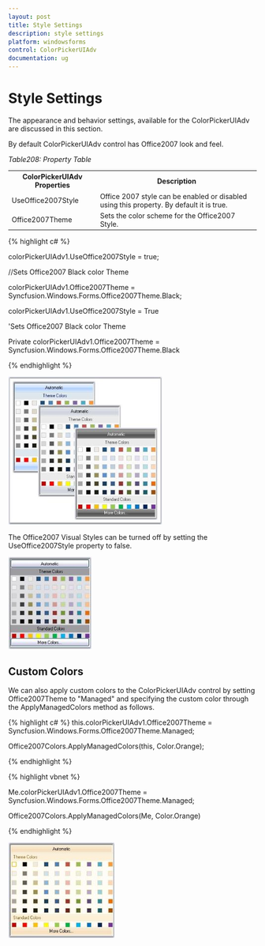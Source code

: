 ```yaml
---
layout: post
title: Style Settings
description: style settings
platform: windowsforms
control: ColorPickerUIAdv
documentation: ug
---
```

# Style Settings

The appearance and behavior settings, available for the ColorPickerUIAdv are discussed in this section.

By default ColorPickerUIAdv control has Office2007 look and feel. 

_Table208: Property Table_

<table>
<tr>
<th>
ColorPickerUIAdv Properties</th><th>
Description</th></tr>
<tr>
<td>
UseOffice2007Style</td><td>
Office 2007 style can be enabled or disabled using this property. By default it is true.</td></tr>
<tr>
<td>
Office2007Theme</td><td>
Sets the color scheme for the Office2007 Style.</td></tr>
</table>




{% highlight c# %}

colorPickerUIAdv1.UseOffice2007Style = true;



//Sets Office2007 Black color Theme

colorPickerUIAdv1.Office2007Theme = Syncfusion.Windows.Forms.Office2007Theme.Black;







colorPickerUIAdv1.UseOffice2007Style = True



'Sets Office2007 Black color Theme

Private colorPickerUIAdv1.Office2007Theme = Syncfusion.Windows.Forms.Office2007Theme.Black

{% endhighlight  %}

![](ColorPickerUIAdv_Images/Overview_img271.jpeg) 



The Office2007 Visual Styles can be turned off by setting the UseOffice2007Style property to false.

![](ColorPickerUIAdv_Images/Overview_img272.jpeg) 



## Custom Colors

We can also apply custom colors to the ColorPickerUIAdv control by setting Office2007Theme to "Managed" and specifying the custom color through the ApplyManagedColors method as follows.




{% highlight c# %}
this.colorPickerUIAdv1.Office2007Theme = Syncfusion.Windows.Forms.Office2007Theme.Managed;

Office2007Colors.ApplyManagedColors(this, Color.Orange);


{% endhighlight  %}


{% highlight vbnet  %}

Me.colorPickerUIAdv1.Office2007Theme = Syncfusion.Windows.Forms.Office2007Theme.Managed;

Office2007Colors.ApplyManagedColors(Me, Color.Orange)

{% endhighlight  %}

![](ColorPickerUIAdv_Images/Overview_img273.jpeg) 

